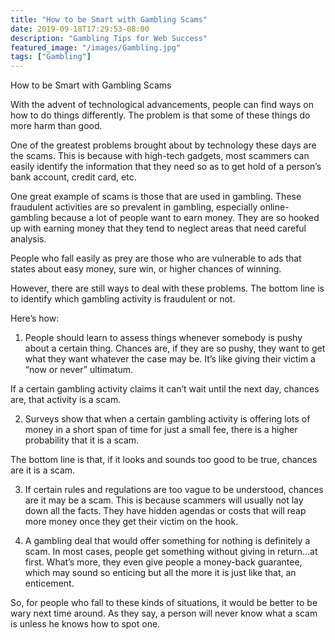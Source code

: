 ```yaml
---
title: "How to be Smart with Gambling Scams"
date: 2019-09-18T17:29:53-08:00
description: "Gambling Tips for Web Success"
featured_image: "/images/Gambling.jpg"
tags: ["Gambling"]
---
```


How to be Smart with Gambling Scams

With the advent of technological advancements, people can find ways on how to do things differently. The problem is that some of these things do more harm than good. 

One of the greatest problems brought about by technology these days are the scams. This is because with high-tech gadgets, most scammers can easily identify the information that they need so as to get hold of a person’s bank account, credit card, etc.

One great example of scams is those that are used in gambling. These fraudulent activities are so prevalent in gambling, especially online-gambling because a lot of people want to earn money. They are so hooked up with earning money that they tend to neglect areas that need careful analysis.

People who fall easily as prey are those who are vulnerable to ads that states about easy money, sure win, or higher chances of winning.

However, there are still ways to deal with these problems. The bottom line is to identify which gambling activity is fraudulent or not.

Here’s how:

1. People should learn to assess things whenever somebody is pushy about a certain thing. Chances are, if they are so pushy, they want to get what they want whatever the case may be. It’s like giving their victim a “now or never” ultimatum.

If a certain gambling activity claims it can’t wait until the next day, chances are, that activity is a scam.

2. Surveys show that when a certain gambling activity is offering lots of money in a short span of time for just a small fee, there is a higher probability that it is a scam.

The bottom line is that, if it looks and sounds too good to be true, chances are it is a scam.

3. If certain rules and regulations are too vague to be understood, chances are it may be a scam. This is because scammers will usually not lay down all the facts. They have hidden agendas or costs that will reap more money once they get their victim on the hook.

4. A gambling deal that would offer something for nothing is definitely a scam. In most cases, people get something without giving in return…at first. What’s more, they even give people a money-back guarantee, which may sound so enticing but all the more it is just like that, an enticement.

So, for people who fall to these kinds of situations, it would be better to be wary next time around. As they say, a person will never know what a scam is unless he knows how to spot one.

